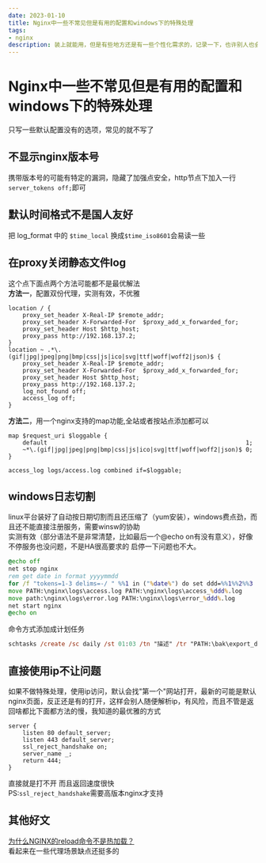 ```yaml
---
date: 2023-01-10
title: Nginx中一些不常见但是有用的配置和windows下的特殊处理
tags:
- nginx
description: 装上就能用，但是有些地方还是有一些个性化需求的，记录一下，也许别人也会用到，比如最优的让ip不能访问而不是打开"第一个"，代理下的静态文件关闭日志等
---
```

# Nginx中一些不常见但是有用的配置和windows下的特殊处理

只写一些默认配置没有的选项，常见的就不写了

## 不显示nginx版本号
携带版本号的可能有特定的漏洞，隐藏了加强点安全，http节点下加入一行`server_tokens off;`即可
## 默认时间格式不是国人友好
把 log_format 中的 `$time_local` 换成`$time_iso8601`会易读一些
## 在proxy关闭静态文件log
这个点下面点两个方法可能都不是最优解法  
**方法一**，配置双份代理，实测有效，不优雅
```nginx
location / {
    proxy_set_header X-Real-IP $remote_addr;
    proxy_set_header X-Forwarded-For  $proxy_add_x_forwarded_for;
    proxy_set_header Host $http_host;
    proxy_pass http://192.168.137.2;
}
location ~ .*\.(gif|jpg|jpeg|png|bmp|css|js|ico|svg|ttf|woff|woff2|json)$ {
    proxy_set_header X-Real-IP $remote_addr;
    proxy_set_header X-Forwarded-For  $proxy_add_x_forwarded_for;
    proxy_set_header Host $http_host;
    proxy_pass http://192.168.137.2;
    log_not_found off;
    access_log off;
}
```
**方法二**，用一个nginx支持的map功能,全站或者按站点添加都可以
```nginx
map $request_uri $loggable {
    default                                                        1;
    ~*\.(gif|jpg|jpeg|png|bmp|css|js|ico|svg|ttf|woff|woff2|json)$ 0;
}

access_log logs/access.log combined if=$loggable;
```
## windows日志切割
linux平台装好了自动按日期切割而且还压缩了（yum安装），windows费点劲，而且还不能直接注册服务，需要winsw的协助  
实测有效（部分语法不是非常清楚，比如最后一个@echo on有没有意义），好像不停服务也没问题，不是HA很高要求的 启停一下问题也不大。
```bat
@echo off
net stop nginx
rem get date in format yyyymmdd
for /f "tokens=1-3 delims=-/ " %%1 in ("%date%") do set ddd=%%1%%2%%3
move PATH:\nginx\logs\access.log PATH:\nginx\logs\access_%ddd%.log
move path:\nginx\logs\error.log PATH:\nginx\logs\error_%ddd%.log
net start nginx
@echo on
```
命令方式添加成计划任务
```ps
schtasks /create /sc daily /st 01:03 /tn "描述" /tr "PATH:\bak\export_db.bat"
```
## 直接使用ip不让问题
如果不做特殊处理，使用ip访问，默认会找"第一个"网站打开，最新的可能是默认nginx页面，反正还是有的打开，这样会别人随便解析ip，有风险，而且不管是返回啥都比下面都方法的慢，我知道的最优雅的方式
```nginx
server {
    listen 80 default_server;
    listen 443 default_server;
    ssl_reject_handshake on;
    server_name _;
    return 444;
}
```
直接就是打不开 而且返回速度很快  
PS:`ssl_reject_handshake`需要高版本nginx才支持

## 其他好文
[为什么NGINX的reload命令不是热加载？](https://mp.weixin.qq.com/s/UXgjwYI6eI0Acgb-CfxtAw)  
看起来在一些代理场景缺点还挺多的

